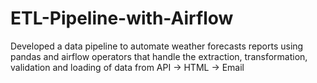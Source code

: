 # ETL-Pipeline-with-Airflow
Developed a data pipeline to automate weather forecasts reports using pandas and airflow operators that handle the extraction, transformation, validation and loading of data from API ->  HTML ->  Email
